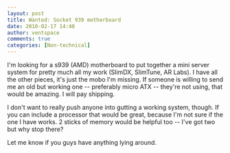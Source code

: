 ```yaml
---
layout: post
title: Wanted: Socket 939 motherboard
date: 2010-02-17 14:40
author: ventspace
comments: true
categories: [Non-technical]
---
```

I'm looking for a s939 (AMD) motherboard to put together a mini server system for pretty much all my work (SlimDX, SlimTune, AR Labs). I have all the other pieces, it's just the mobo I'm missing. If someone is willing to send me an old but working one -- preferably micro ATX -- they're not using, that would be amazing. I will pay shipping.

I don't want to really push anyone into gutting a working system, though. If you can include a processor that would be great, because I'm not sure if the one I have works. 2 sticks of memory would be helpful too -- I've got two but why stop there?

Let me know if you guys have anything lying around.
